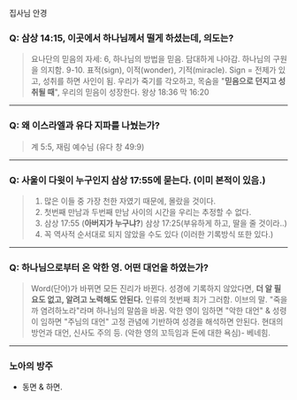 집사님 안경
### Q: 삼상 14:15, 이곳에서 하나님께서 떨게 하셨는데, 의도는?
> 요나단의 믿음의 자세: 6, 하나님의 방법을 믿음. 담대하게 나아감. 하나님의 구원을 의지함.
  9-10. 표적(sign), 이적(wonder), 기적(miracle). Sign = 전제가 있고, 성취를 하면 사인이 됨. 우리가 죽기를 각오하고, 목숨을 "**믿음으로 던지고 성취될 때**", 우리의 믿음이 성장한다.
  왕상 18:36
  막 16:20
---
### Q: 왜 이스라엘과 유다 지파를 나눴는가? 
> 계 5:5, 재림 예수님 (유다 창 49:9)
---
### Q: 사울이 다윗이 누구인지 삼상 17:55에 묻는다. (이미 본적이 있음.)
> 1. 많은 이들 중 가장 천한 자였기 때문에, 몰랐을 것이다. 
> 2. 첫번째 만남과 두번째 만남 사이의 시간을 우리는 추정할 수 없다.
> 3. 삼상 17:55 (**아버지가 누구냐?**) 삼상 17:25(부유하게 하고, 딸을 줄 것이라..)
> 4. 꼭 역사적 순서대로 되지 않았을 수도 있다 (이러한 기록방식 또한 있다.)
---
### Q: 하나님으로부터 온 악한 영. 어떤 대언을 하였는가?
> Word(단어)가 바뀌면 모든 진리가 바뀐다. 
> 성경에 기록하지 않았다면, **더 알 필요도 없고, 알려고 노력해도 안된다.**
> 인류의 첫번째 최가 그러함. 이브의 말. "죽을까 염려하노라"라며 하나님의 말씀을 바꿈.
> 악한 영이 임하면 "악한 대언" & 성령이 임하면 "주님의 대언"
> 고정 관념에 기반하여 성경을 해석하면 안된다. 
> 현대의 방언과 대언, 신사도 주의 등. (악한 영의 꼬득임과 돈에 대한 욕심)- 베네힘. 
---
### 노아의 방주
- 동면 & 하면. 
